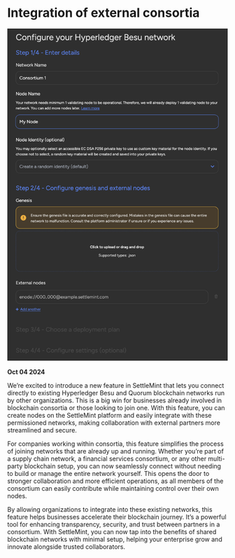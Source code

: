# Integration of external consortia

![Changelog Image](../../static/img/releases/integration-of-external-consortia.png)

**Oct 04 2024**

We’re excited to introduce a new feature in SettleMint that lets you connect directly to existing Hyperledger Besu and Quorum blockchain networks run by other organizations. This is a big win for businesses already involved in blockchain consortia or those looking to join one. With this feature, you can create nodes on the SettleMint platform and easily integrate with these permissioned networks, making collaboration with external partners more streamlined and secure.

For companies working within consortia, this feature simplifies the process of joining networks that are already up and running. Whether you’re part of a supply chain network, a financial services consortium, or any other multi-party blockchain setup, you can now seamlessly connect without needing to build or manage the entire network yourself. This opens the door to stronger collaboration and more efficient operations, as all members of the consortium can easily contribute while maintaining control over their own nodes.

By allowing organizations to integrate into these existing networks, this feature helps businesses accelerate their blockchain journey. It’s a powerful tool for enhancing transparency, security, and trust between partners in a consortium. With SettleMint, you can now tap into the benefits of shared blockchain networks with minimal setup, helping your enterprise grow and innovate alongside trusted collaborators.

